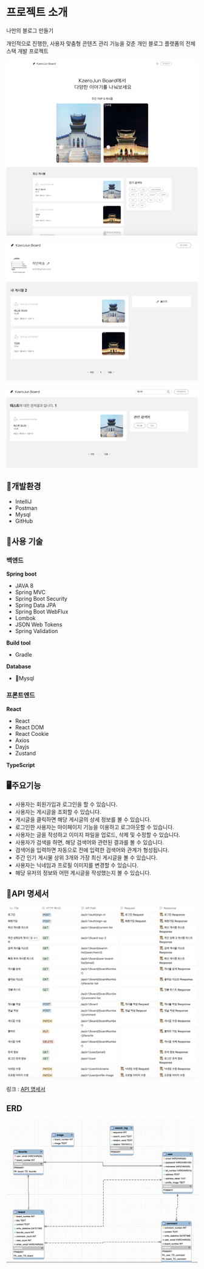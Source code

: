 
# 프로젝트 소개

나만의 블로그 만들기

개인적으로 진행한, 사용자 맞춤형 콘텐츠 관리 기능을 갖춘 개인 블로그 플랫폼의 전체 스택 개발 프로젝트


![홈페이지 메인화면](/README/home-page.png)

![마이페이지 ](/README/my-page.png)

![검색화면](/README/search.png)


## 📒개발환경

- IntelliJ
- Postman
- Mysql
- GitHub


## 📖사용 기술


### 백엔드

**Spring boot**

- JAVA 8
- Spring MVC
- Spring Boot Security
- Spring Data JPA
- Spring Boot WebFlux
- Lombok
- JSON Web Tokens
- Spring Validation

**Build tool**

- Gradle

**Database**

- 📇Mysql


### 프론트엔드

**React**

- React
- React DOM
- React Cookie
- Axios
- Dayjs
- Zustand

**TypeScript**

## 🖥️주요기능

- 사용자는 회원가입과 로그인을 할 수 있습니다.
- 사용자는 게시글을 조회할 수 있습니다.
- 게시글을 클릭하면 해당 게시글의 상세 정보를 볼 수 있습니다.
- 로그인한 사용자는 마이페이지 기능을 이용하고 로그아웃할 수 있습니다.
- 사용자는 글을 작성하고 이미지 파일을 업로드, 삭제 및 수정할 수 있습니다.
- 사용자가 검색을 하면, 해당 검색어와 관련된 결과를 볼 수 있습니다.
- 검색어을 입력하면 자동으로 전에 입력한 검색어와 관계가 형성됩니다.
- 주간 인기 게시물 상위 3개와 가장 최신 게시글을 볼 수 있습니다.
- 사용자는 닉네임과 프로필 이미지를 변경할 수 있습니다.
- 해당 유저의 정보와 어떤 게시글을 작성했는지 볼 수 있습니다.

## 📇API 명세서



![API 명세서](/README/project-api.png)

링크 :  [API 명세서](https://www.notion.so/API-479be7760fce4d4fb48f66af287318ea?pvs=21) 

## ERD


![ERD](/README/project-erd.png)
